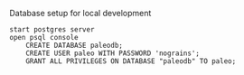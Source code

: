 Database setup for local development

    start postgres server
    open psql console
        CREATE DATABASE paleodb;
        CREATE USER paleo WITH PASSWORD 'nograins';
        GRANT ALL PRIVILEGES ON DATABASE "paleodb" TO paleo;
